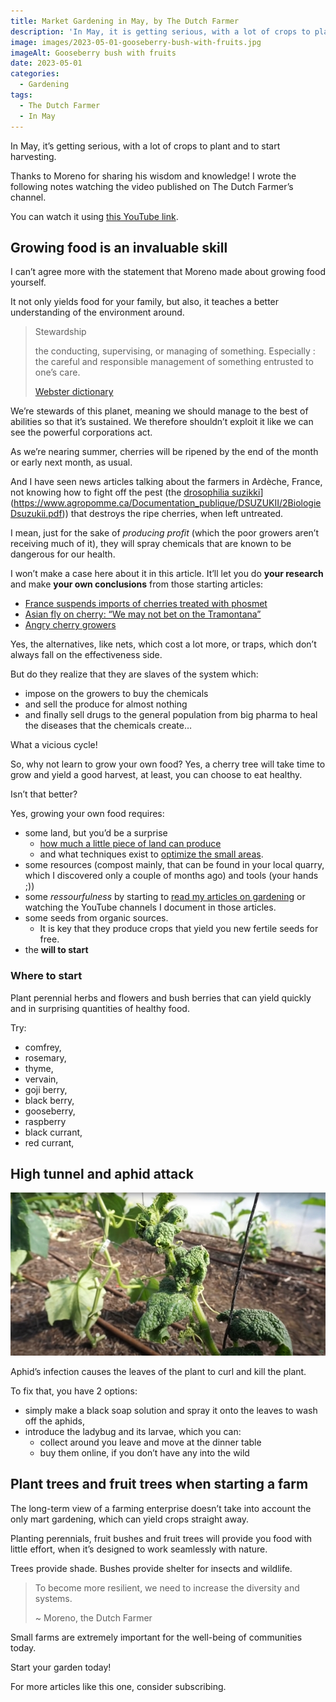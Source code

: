 ```yaml
---
title: Market Gardening in May, by The Dutch Farmer
description: 'In May, it is getting serious, with a lot of crops to plant and to start harvesting.'
image: images/2023-05-01-gooseberry-bush-with-fruits.jpg
imageAlt: Gooseberry bush with fruits
date: 2023-05-01
categories:
  - Gardening
tags:
  - The Dutch Farmer
  - In May
---
```


In May, it’s getting serious, with a lot of crops to plant and to start harvesting.

Thanks to Moreno for sharing his wisdom and knowledge! I wrote the following notes watching the video published on The Dutch Farmer’s channel.

<!-- more -->

You can watch it using [this YouTube link](https://www.youtube.com/watch?v=y-pugIGF5TU).

## Growing food is an invaluable skill

I can’t agree more with the statement that Moreno made about growing food yourself.

It not only yields food for your family, but also, it teaches a better understanding of the environment around.

> Stewardship
>
> the conducting, supervising, or managing of something. Especially : the careful and responsible management of something entrusted to one’s care.
>
> [Webster dictionary](https://www.merriam-webster.com/dictionary/stewardship)

We’re stewards of this planet, meaning we should manage to the best of abilities so that it’s sustained. We therefore shouldn’t exploit it like we can see the powerful corporations act.

As we’re nearing summer, cherries will be ripened by the end of the month or early next month, as usual.

And I have seen news articles talking about the farmers in Ardèche, France, not knowing how to fight off the pest (the [drosophilia suzikki](https://www.agropomme.ca/Documentation_publique/DSUZUKII/2BiologieDsuzukii.pdf)](https://www.agropomme.ca/Documentation_publique/DSUZUKII/2BiologieDsuzukii.pdf)) that destroys the ripe cherries, when left untreated.

I mean, just for the sake of _producing profit_ (which the poor growers aren’t receiving much of it), they will spray chemicals that are known to be dangerous for our health.

I won’t make a case here about it in this article. It’ll let you do **your research** and make **your own conclusions** from those starting articles:

- [France suspends imports of cherries treated with phosmet](https://agriculture.gouv.fr/la-france-suspend-les-importations-de-cerises-traitees-au-phosmet)
- [Asian fly on cherry: “We may not bet on the Tramontana”](https://www.pleinchamp.com/actualite/mouche-asiatique-sur-cerise-on-ne-va-peut-etre-pas-miser-sur-la-tramontane)
- [Angry cherry growers](https://www.lafranceagricole.fr/cultures/article/836985/les-producteurs-de-cerises-en-colere)

Yes, the alternatives, like nets, which cost a lot more, or traps, which don’t always fall on the effectiveness side.

But do they realize that they are slaves of the system which:

- impose on the growers to buy the chemicals
- and sell the produce for almost nothing
- and finally sell drugs to the general population from big pharma to heal the diseases that the chemicals create…

What a vicious cycle!

So, why not learn to grow your own food? Yes, a cherry tree will take time to grow and yield a good harvest, at least, you can choose to eat healthy.

Isn’t that better?

Yes, growing your own food requires:

- some land, but you’d be a surprise
  - [how much a little piece of land can produce](https://www.youtube.com/watch?v=D1q8PlgPOIs)
  - and what techniques exist to [optimize the small areas](https://www.youtube.com/watch?v=Y9ysNE5bLdk).
- some resources (compost mainly, that can be found in your local quarry, which I discovered only a couple of months ago) and tools (your hands ;))
- some _ressourfulness_ by starting to [read my articles on gardening](../../../tag/gardening) or watching the YouTube channels I document in those articles.
- some seeds from organic sources.
  - It is key that they produce crops that yield you new fertile seeds for free.
- the **will to start**

### Where to start

Plant perennial herbs and flowers and bush berries that can yield quickly and in surprising quantities of healthy food.

Try:

- comfrey,
- rosemary,
- thyme,
- vervain,
- goji berry,
- black berry,
- gooseberry,
- raspberry
- black currant,
- red currant,

## High tunnel and aphid attack

![Aphids suck juice out of the leaves of plant to look like the above](images/aphids-suck-juice-out-of-the-leaves-of-plant-to-look-like-the-above.jpg 'Credits: image from the vlog of The Dutch Farmer')

Aphid’s infection causes the leaves of the plant to curl and kill the plant.

To fix that, you have 2 options:

- simply make a black soap solution and spray it onto the leaves to wash off the aphids,
- introduce the ladybug and its larvae, which you can:
  - collect around you leave and move at the dinner table
  - buy them online, if you don’t have any into the wild

## Plant trees and fruit trees when starting a farm

The long-term view of a farming enterprise doesn’t take into account the only mart gardening, which can yield crops straight away.

Planting perennials, fruit bushes and fruit trees will provide you food with little effort, when it’s designed to work seamlessly with nature.

Trees provide shade. Bushes provide shelter for insects and wildlife.

> To become more resilient, we need to increase the diversity and systems.
>
> ~ Moreno, the Dutch Farmer

Small farms are extremely important for the well-being of communities today.

Start your garden today!

For more articles like this one, consider subscribing.
